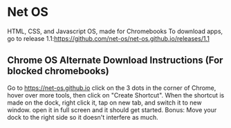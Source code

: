 # Net OS
HTML, CSS, and Javascript OS, made for Chromebooks
To download apps, go to release 1.1:https://github.com/net-os/net-os.github.io/releases/1.1
## Chrome OS Alternate Download Instructions (For blocked chromebooks)
Go to https://net-os.github.io click on the 3 dots in the corner of Chrome, hover over more tools, then click on "Create Shortcut". When the shortcut is made on the dock, right click it, tap on new tab, and switch it to new window. open it in full screen and it should get started. Bonus: Move your dock to the right side so it doesn't interfere as much.
